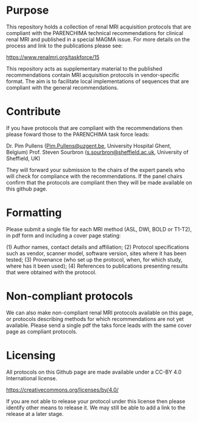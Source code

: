 # Purpose

This repository holds a collection of renal MRI acquisition protocols that are compliant with the PARENCHIMA technical recommendations for clinical renal MRI and published in a special MAGMA issue. For more details on the process and link to the publications please see:

https://www.renalmri.org/taskforce/15

This repository acts as supplementary material to the published recommendations contain MRI acquisition protocols in vendor-specific format. The aim is to facilitate local implementations of sequences that are compliant with the general recommendations.

# Contribute

If you have protocols that are compliant with the recommendations then please foward those to the PARENCHIMA task force leads:

Dr. Pim Pullens (Pim.Pullens@uzgent.be, University Hospital Ghent, Belgium)
Prof. Steven Sourbron (s.sourbron@sheffield.ac.uk, University of Sheffield, UK)

They will forward your submission to the chairs of the expert panels who will check for compliance with the recommendations. If the panel chairs confirm that the protocols are compliant then they will be made available on this github page.

# Formatting

Please submit a single file for each MRI method (ASL, DWI, BOLD or T1-T2), in pdf form and including a cover page stating:

(1) Author names, contact details and affiliation; 
(2) Protocol specifications such as vendor, scanner model, software version, sites where it has been tested; 
(3) Provenance (who set up the protocol, when, for which study, where has it been used); 
(4) References to publications presenting results that were obtained with the protocol.

# Non-compliant protocols

We can also make non-compliant renal MRI protocols available on this page, or protocols describing methods for which recommendations are not yet available. Please send a single pdf the taks force leads with the same cover page as compliant protocols.

# Licensing

All protocols on this Github page are made available under a CC-BY 4.0 International license. 

https://creativecommons.org/licenses/by/4.0/

If you are not able to release your protocol under this license then please identify other means to release it. We may still be able to add a link to the release at a later stage.
